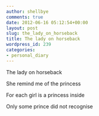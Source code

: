 ```yaml
---
author: shellbye
comments: true
date: 2012-06-16 05:12:54+00:00
layout: post
slug: the_lady_on_horseback
title: The lady on horseback
wordpress_id: 239
categories:
- personal_diary
---
```


The lady on horseback

She remind me of the princess

For each girl is a princess inside

Only some prince did not recognise
